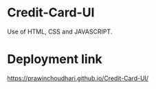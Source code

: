 # Credit-Card-UI
Use of HTML, CSS and JAVASCRIPT.

# Deployment link

https://prawinchoudhari.github.io/Credit-Card-UI/
